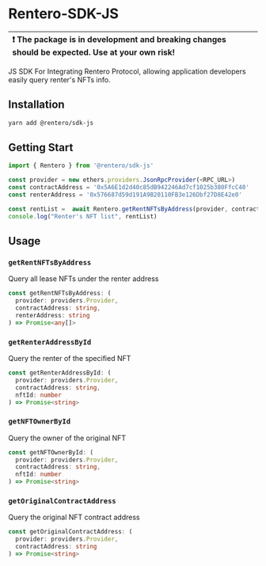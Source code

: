 # Rentero-SDK-JS

| :exclamation: The package is in development and breaking changes should be expected. Use at your own risk! |
| :--------------------------------------------------------------------------------------------------------- |

JS SDK For Integrating Rentero Protocol, allowing application developers easily query renter's NFTs info.

## Installation

```bash
yarn add @rentero/sdk-js
```

## Getting Start

```ts
import { Rentero } from '@rentero/sdk-js'

const provider = new ethers.providers.JsonRpcProvider(<RPC_URL>)
const contractAddress = '0x5A6E1d2d40c85dB942246Ad7cf1025b380FfcC40'
const renterAddress = '0x576687d59d191A9B20110FB3e126Dbf27D8E42e0'

const rentList =  await Rentero.getRentNFTsByAddress(provider, contractAddress, renterAddress)
console.log("Renter's NFT list", rentList)
```

## Usage

### `getRentNFTsByAddress`

Query all lease NFTs under the renter address

```ts
const getRentNFTsByAddress: (
  provider: providers.Provider,
  contractAddress: string,
  renterAddress: string
) => Promise<any[]>
```

### `getRenterAddressById`

Query the renter of the specified NFT

```ts
const getRenterAddressById: (
  provider: providers.Provider,
  contractAddress: string,
  nftId: number
) => Promise<string>
```

### `getNFTOwnerById`

Query the owner of the original NFT

```ts
const getNFTOwnerById: (
  provider: providers.Provider,
  contractAddress: string,
  nftId: number
) => Promise<string>
```

### `getOriginalContractAddress`

Query the original NFT contract address

```ts
const getOriginalContractAddress: (
  provider: providers.Provider,
  contractAddress: string
) => Promise<string>
```
